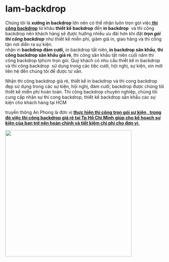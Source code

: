 # lam-backdrop
<p>Chúng tôi là <strong>xưởng in backdrop</strong> lớn nên có thể nhận luôn trọn gói việc<a href="http://backdropsukien.vn/thi-cong-backdrop-re-dep-hcm"><strong> thi công backdrop</strong></a> từ khâu <strong>thiết kế backdrop</strong> đến<strong> in backdrop</strong>&nbsp; và thi công backdrop nên khách hàng sẽ được hưởng nhiều ưu đãi hơn khi đặt <em><strong>trọn gói thi công backdrop</strong></em> như thiết kế miễn phí, giảm giá in, giao hàng và thi công tận nơi diễn ra sự kiện.<br />
nhận in <strong>backdrop đám cưới,</strong> in backdrop tất niên,<strong> in backdrop sân khấu</strong>,<strong> thi công backdrop sân khấu giá rẻ</strong>, thi công sân khấu tất niên cuối năm thi công backdrop tphcm trọn gói. Quý khách có nhu cầu thiết kế in backdrop và thi công backdrop&nbsp; sử dụng trong các tiệc cưới, hội nghị, sự kiện, xin mời liên hệ đến chúng tôi để được tư vấn.</p>

<p>Nhận thi công backdrop giá rẻ, thiết kế in backdrop và thi cong backdrop đẹp sử dụng trong các sự kiện, hội nghị, đám cưới, backdrop được chúng tôi thiết kế miễn phí hoàn toàn. Thi công backdrop chuyên nghiệp, chúng tôi cung cấp nhân sự thi cong backdrop, thiết kế backdrop sân khấu các sự kiện cho khách hàng tại HCM</p>

<p>truyền thông An Phong là đơn vị <a href="http://backdropsukien.vn/cho-thue-khung-backdrop-binh-thanh"> <strong> thực hiện thi công trọn gói sự kiện<strong> , trong đó việc thi công backdrop giá rẻ tại Tp Hồ Chí Minh giúp cho kế hoạch sự kiện của bạn trở nên hoàn chỉnh và tiết kiệm chi phí cho đơn vị.</p>

<p><img alt="" src="/upload/images/Frame_%26_Banner_B_1349024471.jpg" style="width: 400px; height: 400px;" /></p>

